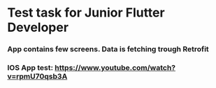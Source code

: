 # Test task for Junior Flutter Developer

### App contains few screens. Data is fetching trough Retrofit

### IOS App test: https://www.youtube.com/watch?v=rpmU70qsb3A


